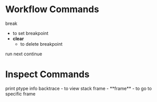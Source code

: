 <h1>Workflow Commands </h1>

break
- to set breakpoint 
- **clear** 
	- to delete breakpoint

run
next
continue

<h1> Inspect Commands </h1>
print 
ptype
info
backtrace
- to view stack frame
- **frame**
	- to go to specific frame